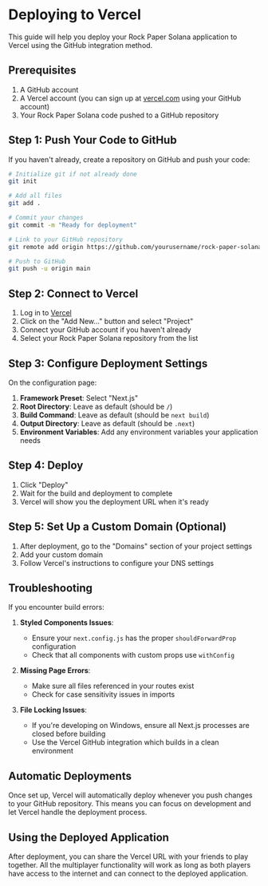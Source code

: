 # Deploying to Vercel

This guide will help you deploy your Rock Paper Solana application to Vercel using the GitHub integration method.

## Prerequisites

1. A GitHub account
2. A Vercel account (you can sign up at [vercel.com](https://vercel.com) using your GitHub account)
3. Your Rock Paper Solana code pushed to a GitHub repository

## Step 1: Push Your Code to GitHub

If you haven't already, create a repository on GitHub and push your code:

```bash
# Initialize git if not already done
git init

# Add all files
git add .

# Commit your changes
git commit -m "Ready for deployment"

# Link to your GitHub repository
git remote add origin https://github.com/yourusername/rock-paper-solana.git

# Push to GitHub
git push -u origin main
```

## Step 2: Connect to Vercel

1. Log in to [Vercel](https://vercel.com)
2. Click on the "Add New..." button and select "Project"
3. Connect your GitHub account if you haven't already
4. Select your Rock Paper Solana repository from the list

## Step 3: Configure Deployment Settings

On the configuration page:

1. **Framework Preset**: Select "Next.js"
2. **Root Directory**: Leave as default (should be `/`)
3. **Build Command**: Leave as default (should be `next build`)
4. **Output Directory**: Leave as default (should be `.next`)
5. **Environment Variables**: Add any environment variables your application needs

## Step 4: Deploy

1. Click "Deploy"
2. Wait for the build and deployment to complete
3. Vercel will show you the deployment URL when it's ready

## Step 5: Set Up a Custom Domain (Optional)

1. After deployment, go to the "Domains" section of your project settings
2. Add your custom domain
3. Follow Vercel's instructions to configure your DNS settings

## Troubleshooting

If you encounter build errors:

1. **Styled Components Issues**:
   - Ensure your `next.config.js` has the proper `shouldForwardProp` configuration
   - Check that all components with custom props use `withConfig`

2. **Missing Page Errors**:
   - Make sure all files referenced in your routes exist
   - Check for case sensitivity issues in imports

3. **File Locking Issues**:
   - If you're developing on Windows, ensure all Next.js processes are closed before building
   - Use the Vercel GitHub integration which builds in a clean environment

## Automatic Deployments

Once set up, Vercel will automatically deploy whenever you push changes to your GitHub repository. This means you can focus on development and let Vercel handle the deployment process.

## Using the Deployed Application

After deployment, you can share the Vercel URL with your friends to play together. All the multiplayer functionality will work as long as both players have access to the internet and can connect to the deployed application. 